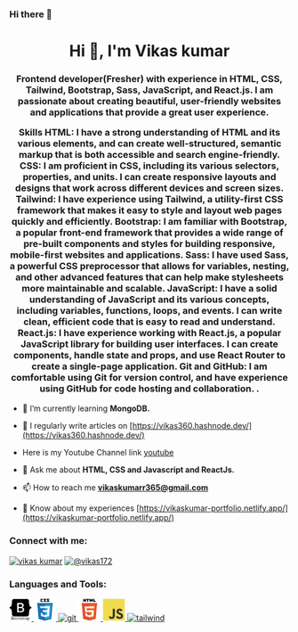 ### Hi there 👋

<h1 align="center">Hi 👋, I'm Vikas kumar</h1>
<h3 align="center">Frontend developer(Fresher) with experience in HTML, CSS, Tailwind, Bootstrap, Sass, JavaScript, and React.js. I am passionate about creating beautiful, user-friendly websites and applications that provide a great user experience.

Skills
HTML: I have a strong understanding of HTML and its various elements, and can create well-structured, semantic markup that is both accessible and search engine-friendly.
CSS: I am proficient in CSS, including its various selectors, properties, and units. I can create responsive layouts and designs that work across different devices and screen sizes.
Tailwind: I have experience using Tailwind, a utility-first CSS framework that makes it easy to style and layout web pages quickly and efficiently.
Bootstrap: I am familiar with Bootstrap, a popular front-end framework that provides a wide range of pre-built components and styles for building responsive, mobile-first websites and applications.
Sass: I have used Sass, a powerful CSS preprocessor that allows for variables, nesting, and other advanced features that can help make stylesheets more maintainable and scalable.
JavaScript: I have a solid understanding of JavaScript and its various concepts, including variables, functions, loops, and events. I can write clean, efficient code that is easy to read and understand.
React.js: I have experience working with React.js, a popular JavaScript library for building user interfaces. I can create components, handle state and props, and use React Router to create a single-page application.
Git and GitHub: I am comfortable using Git for version control, and have experience using GitHub for code hosting and collaboration.
.</h3>

- 🌱 I’m currently learning **MongoDB.**

- 📝 I regularly write articles on [https://vikas360.hashnode.dev/](https://vikas360.hashnode.dev/)

- Here is my Youtube Channel link [youtube](https://www.youtube.com/channel/UCgZp6YF9RHE9bFzoHBqKV2Q)

- 💬 Ask me about **HTML, CSS and Javascript and ReactJs.**

- 📫 How to reach me **vikaskumarr365@gmail.com**

- 📄 Know about my experiences [https://vikaskumar-portfolio.netlify.app/](https://vikaskumar-portfolio.netlify.app/)

<h3 align="left">Connect with me:</h3>
<p align="left">
<a href="https://linkedin.com/in/vikas kumar" target="blank"><img align="center" src="https://raw.githubusercontent.com/rahuldkjain/github-profile-readme-generator/master/src/images/icons/Social/linked-in-alt.svg" alt="vikas kumar" height="30" width="40" /></a>
<a href="https://hashnode.com/@vikas172" target="blank"><img align="center" src="https://raw.githubusercontent.com/rahuldkjain/github-profile-readme-generator/master/src/images/icons/Social/hashnode.svg" alt="@vikas172" height="30" width="40" /></a>
</p>

<h3 align="left">Languages and Tools:</h3>
<p align="left"> <a href="https://getbootstrap.com" target="_blank" rel="noreferrer"> <img src="https://raw.githubusercontent.com/devicons/devicon/master/icons/bootstrap/bootstrap-plain-wordmark.svg" alt="bootstrap" width="40" height="40"/> </a> <a href="https://www.w3schools.com/css/" target="_blank" rel="noreferrer"> <img src="https://raw.githubusercontent.com/devicons/devicon/master/icons/css3/css3-original-wordmark.svg" alt="css3" width="40" height="40"/> </a> <a href="https://git-scm.com/" target="_blank" rel="noreferrer"> <img src="https://www.vectorlogo.zone/logos/git-scm/git-scm-icon.svg" alt="git" width="40" height="40"/> </a> <a href="https://www.w3.org/html/" target="_blank" rel="noreferrer"> <img src="https://raw.githubusercontent.com/devicons/devicon/master/icons/html5/html5-original-wordmark.svg" alt="html5" width="40" height="40"/> </a> <a href="https://developer.mozilla.org/en-US/docs/Web/JavaScript" target="_blank" rel="noreferrer"> <img src="https://raw.githubusercontent.com/devicons/devicon/master/icons/javascript/javascript-original.svg" alt="javascript" width="40" height="40"/> </a> <a href="https://tailwindcss.com/" target="_blank" rel="noreferrer"> <img src="https://www.vectorlogo.zone/logos/tailwindcss/tailwindcss-icon.svg" alt="tailwind" width="40" height="40"/> </a> </p>
